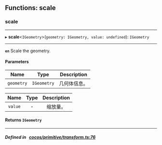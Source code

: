 ## Functions: scale

### scale


___
▸ **scale**<`IGeometry`\>(`geometry: IGeometry, value: undefined`): `IGeometry`
___



**`en`** 
Scale the geometry.



#### Parameters

| Name | Type | Description |
| :------: | :------: | :------: |
| `geometry` | `IGeometry` | 几何体信息。  |

| Name | Type | Description |
| :------: | :------: | :------: |
| `value` | - | 缩放量。  |


#### Returns `IGeometry` 
___


##### Defined in &nbsp;   [cocos/primitive/transform.ts:76](https://github.com/cocos-creator/engine/blob/c7bf6b8a9/cocos/primitive/transform.ts#L76)&nbsp;

